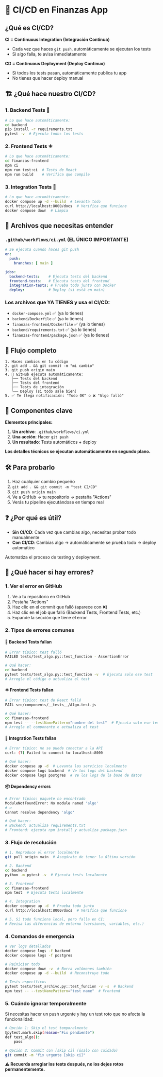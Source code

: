 # 🚀 CI/CD en Finanzas App

## ¿Qué es CI/CD?

**CI = Continuous Integration (Integración Continua)**
- Cada vez que haces `git push`, automáticamente se ejecutan los tests
- Si algo falla, te avisa inmediatamente

**CD = Continuous Deployment (Deploy Continuo)**  
- Si todos los tests pasan, automáticamente publica tu app
- No tienes que hacer deploy manual

## 🏗️ ¿Qué hace nuestro CI/CD?

### 1. **Backend Tests** 🐍
```bash
# Lo que hace automáticamente:
cd backend
pip install -r requirements.txt
pytest -v  # Ejecuta todos los tests
```

### 2. **Frontend Tests** ⚛️
```bash
# Lo que hace automáticamente:
cd finanzas-frontend  
npm ci
npm run test:ci  # Tests de React
npm run build    # Verifica que compile
```

### 3. **Integration Tests** 🐳
```bash
# Lo que hace automáticamente:
docker compose up -d --build  # Levanta todo
curl http://localhost:8000/docs  # Verifica que funcione
docker compose down  # Limpia
```

## 📁 Archivos que necesitas entender

### `.github/workflows/ci.yml` (EL ÚNICO IMPORTANTE)
```yaml
# Se ejecuta cuando haces git push
on:
  push:
    branches: [ main ]

jobs:
  backend-tests:    # Ejecuta tests del backend
  frontend-tests:   # Ejecuta tests del frontend  
  integration-tests: # Prueba todo junto con Docker
  deploy:           # Deploy (si está en main)
```

### Los archivos que YA TIENES y usa el CI/CD:
- `docker-compose.yml` ✅ (ya lo tienes)
- `backend/Dockerfile` ✅ (ya lo tienes)
- `finanzas-frontend/Dockerfile` ✅ (ya lo tienes)
- `backend/requirements.txt` ✅ (ya lo tienes)
- `finanzas-frontend/package.json` ✅ (ya lo tienes)

## 🔄 Flujo completo

```
1. Haces cambios en tu código
2. git add . && git commit -m "mi cambio"
3. git push origin main
4. 🤖 GitHub ejecuta automáticamente:
   ├── Tests del backend
   ├── Tests del frontend  
   ├── Tests de integración
   └── Deploy (si todo sale bien)
5. ✅ Te llega notificación: "Todo OK" o ❌ "Algo falló"
```

## 🎯 Componentes clave

**Elementos principales:**
1. **Un archivo**: `.github/workflows/ci.yml`
2. **Una acción**: Hacer `git push`  
3. **Un resultado**: Tests automáticos + deploy

**Los detalles técnicos se ejecutan automáticamente en segundo plano.**

## 🛠️ Para probarlo

1. Haz cualquier cambio pequeño
2. `git add . && git commit -m "test CI/CD"`
3. `git push origin main`
4. Ve a GitHub → tu repositorio → pestaña "Actions"
5. Verás tu pipeline ejecutándose en tiempo real

## ❓ ¿Por qué es útil?

- **Sin CI/CD**: Cada vez que cambias algo, necesitas probar todo manualmente
- **Con CI/CD**: Cambias algo → automáticamente se prueba todo → deploy automático

Automatiza el proceso de testing y deployment.

## 🚨 ¿Qué hacer si hay errores?

### 1. **Ver el error en GitHub**
1. Ve a tu repositorio en GitHub
2. Pestaña "Actions" 
3. Haz clic en el commit que falló (aparece con ❌)
4. Haz clic en el job que falló (Backend Tests, Frontend Tests, etc.)
5. Expande la sección que tiene el error

### 2. **Tipos de errores comunes**

#### **🐍 Backend Tests fallan**
```bash
# Error típico: test falló
FAILED tests/test_algo.py::test_function - AssertionError

# Qué hacer:
cd backend
pytest tests/test_algo.py::test_function -v  # Ejecuta solo ese test
# Arregla el código o actualiza el test
```

#### **⚛️ Frontend Tests fallan**
```bash
# Error típico: test de React falló
FAIL src/components/__tests__/Algo.test.js

# Qué hacer:
cd finanzas-frontend
npm test -- --testNamePattern="nombre del test"  # Ejecuta solo ese test
# Arregla el componente o actualiza el test
```

#### **🐳 Integration Tests fallan**
```bash
# Error típico: no se puede conectar a la API
curl: (7) Failed to connect to localhost:8000

# Qué hacer:
docker compose up -d  # Levanta los servicios localmente
docker compose logs backend  # Ve los logs del backend
docker compose logs postgres  # Ve los logs de la base de datos
```

#### **📦 Dependency errors**
```bash
# Error típico: paquete no encontrado
ModuleNotFoundError: No module named 'algo'
# o
Cannot resolve dependency 'algo'

# Qué hacer:
# Backend: actualiza requirements.txt
# Frontend: ejecuta npm install y actualiza package.json
```

### 3. **Flujo de resolución**

```bash
# 1. Reproduce el error localmente
git pull origin main  # Asegúrate de tener la última versión

# 2. Backend
cd backend
python -m pytest -v  # Ejecuta tests localmente

# 3. Frontend  
cd finanzas-frontend
npm test  # Ejecuta tests localmente

# 4. Integration
docker compose up -d  # Prueba todo junto
curl http://localhost:8000/docs  # Verifica que funcione

# 5. Si todo funciona local, pero falla en CI:
# Revisa las diferencias de entorno (versiones, variables, etc.)
```

### 4. **Comandos de emergencia**

```bash
# Ver logs detallados
docker compose logs -f backend
docker compose logs -f postgres

# Reiniciar todo
docker compose down -v  # Borra volúmenes también
docker compose up -d --build  # Reconstruye todo

# Tests específicos
pytest tests/test_archivo.py::test_funcion -v -s  # Backend
npm test -- --testNamePattern="test name"  # Frontend
```

### 5. **Cuándo ignorar temporalmente**

Si necesitas hacer un push urgente y hay un test roto que no afecta la funcionalidad:

```bash
# Opción 1: Skip el test temporalmente
@pytest.mark.skip(reason="Fix pendiente")
def test_algo():
    pass

# Opción 2: Commit con [skip ci] (úsalo con cuidado)
git commit -m "fix urgente [skip ci]"
```

**⚠️ Recuerda arreglar los tests después, no los dejes rotos permanentemente.**